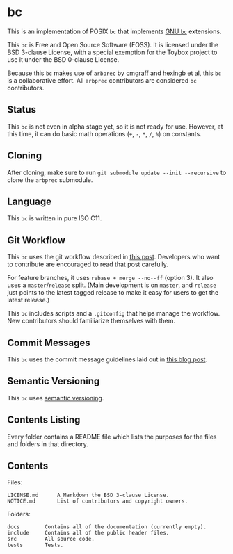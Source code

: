 # bc

This is an implementation of POSIX `bc` that implements
[GNU `bc`](https://www.gnu.org/software/bc/) extensions.

This `bc` is Free and Open Source Software (FOSS). It is licensed under the BSD
3-clause License, with a special exemption for the Toybox project to use it
under the BSD 0-clause License.

Because this `bc` makes use of [`arbprec`](https://github.com/cmgraff/arbsh) by
[cmgraff](https://github.com/cmgraff) and [hexingb](https://github.com/hexingb)
et al, this `bc` is a collaborative effort. All `arbprec` contributors are
considered `bc` contributors.

## Status

This `bc` is not even in alpha stage yet, so it is not ready for use. However,
at this time, it can do basic math operations (`+`, `-`, `*`, `/`, `%`) on
constants.

## Cloning

After cloning, make sure to run `git submodule update --init --recursive` to
clone the `arbprec` submodule.

## Language

This `bc` is written in pure ISO C11.

## Git Workflow

This `bc` uses the git workflow described in
[this post](http://endoflineblog.com/oneflow-a-git-branching-model-and-workflow).
Developers who want to contribute are encouraged to read that post carefully.

For feature branches, it uses `rebase + merge --no--ff` (option 3). It also uses
a `master`/`release` split. (Main development is on `master`, and `release` just
points to the latest tagged release to make it easy for users to get the latest
release.)

This `bc` includes scripts and a `.gitconfig` that helps manage the workflow. New
contributors should familiarize themselves with them.

## Commit Messages

This `bc` uses the commit message guidelines laid out in
[this blog post](http://tbaggery.com/2008/04/19/a-note-about-git-commit-messages.html).

## Semantic Versioning

This `bc` uses [semantic versioning](http://semver.org/).

## Contents Listing

Every folder contains a README file which lists the purposes for the files and
folders in that directory.

## Contents

Files:

	LICENSE.md      A Markdown the BSD 3-clause License.
	NOTICE.md       List of contributors and copyright owners.

Folders:

	docs        Contains all of the documentation (currently empty).
	include     Contains all of the public header files.
	src         All source code.
	tests       Tests.
